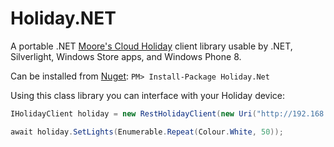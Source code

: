 Holiday.NET
===========

A portable .NET [Moore's Cloud Holiday](http://www.moorescloud.com/) client library usable by .NET, Silverlight, Windows Store apps, and Windows Phone 8.

Can be installed from [Nuget](https://www.nuget.org/packages/Holiday.Net/): `PM> Install-Package Holiday.Net`

Using this class library you can interface with your Holiday device:

``` c#
IHolidayClient holiday = new RestHolidayClient(new Uri("http://192.168.2.120"));

await holiday.SetLights(Enumerable.Repeat(Colour.White, 50));
```

